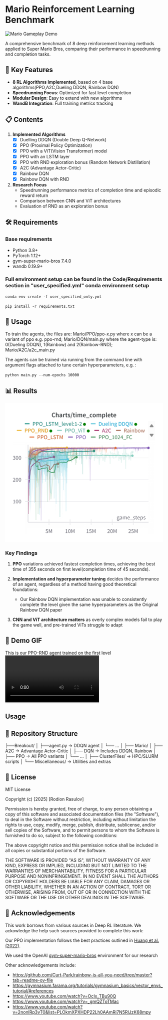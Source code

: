 # Mario Reinforcement Learning Benchmark

![Mario Gameplay Demo](media/demo.gif) 

A comprehensive benchmark of 8 deep reinforcement learning methods applied to Super Mario Bros, comparing their performance in speedrunning and completion tasks.

## 📌 Key Features
- **8 RL Algorithms Implemented**, based on 4 base algorithms(PPO,A2C,Dueling DDQN, Rainbow DQN)
- **Speedrunning Focus**: Optimized for fast level completion
- **Modular Design**: Easy to extend with new algorithms
- **WandB Integration**: Full training metrics tracking

## 📋 Contents
1. **Implemented Algorithms**
   - [x] Duelling DDQN (Double Deep Q-Network)
   - [x] PPO (Proximal Policy Optimization)
   - [x] PPO with a ViT(Vision Transformer) model  
   - [x] PPO with an LSTM layer
   - [x] PPO with RND exploration bonus (Random Network Distillation)
   - [x] A2C (Advantage Actor-Critic)
   - [x] Rainbow DQN
   - [x] Rainbow DQN with RND 

2. **Research Focus**
   - Speedrunning performance metrics of completion time and episodic reward return
   - Comparison between CNN and ViT architectures
   - Evaluation of RND as an exploration bonus

## 🛠 Requirements

### Base requirements
- Python 3.8+
- PyTorch 1.12+
- gym-super-mario-bros 7.4.0
- wandb 0.19.9+

### Full environment setup can be found in the Code/Requirements section in "user_specified.yml" conda environment setup 
`conda env create -f user_specified_only.yml`

`pip install -r requirements.txt`


## 🤖 Usage

To train the agents, the files are: Mario/PPO/ppo-x.py where x can be a variant of ppo e.g. ppo-rnd; Mario/DQN/main.py where the agent-type is:
0(Dueling DDQN), 1(Rainbow) and 2(Rainbow-RND); Mario/A2C/a2c_main.py 

The agents can be trained via running from the command line with argument flags attached to tune certain hyperparameters, e.g. :

`python main.py --num-epochs 10000`

## 📊 Results

![Alt Text](Results/Figures/TimeComplete.png "Optional Title")

### Key Findings
1. **PPO** variations achieved fastest completion times, achieving the best time of 355 seconds on first level(completion time of 45 seconds).

2. **Implementation and hyperparameter tuning** decides the performance of an agent, regardless of a method having good theoretical foundations:
   - Our Rainbow DQN implementation was unable to consistently complete the level given the same hyperparameters as the Original Rainbow DQN paper

3. **CNN and ViT architecture matters** as overly complex models fail to play the game well, and pre-trained ViTs struggle to adapt

## 🎥 Demo GIF

This is our PPO-RND agent trained on the first level
![Mario RL Demo](Results/Videos/SuperMarioBros-1-1-v0__PPO_RND_experiment__777__2025-04-23_20-49-04-episode-5000.mp4)

##  Usage

## 📂 Repository Structure

├──Breakout/
│ ├──agent.py -> DDQN agent
│ └── ...
│
├── Mario/
│ ├── A2C -> Advantage Actor-Critic
│ ├── DQN -> Includes DDQN, Rainbow
│ ├── PPO -> All PPO variants
│ └── ...
│
├── ClusterFiles/ -> HPC/SLURM scripts
│
└── Miscellaneous/ -> Utilities and extras


## 📜 License

MIT License

Copyright (c) [2025] [Rodion Rasulov]

Permission is hereby granted, free of charge, to any person obtaining a copy
of this software and associated documentation files (the "Software"), to deal
in the Software without restriction, including without limitation the rights
to use, copy, modify, merge, publish, distribute, sublicense, and/or sell
copies of the Software, and to permit persons to whom the Software is
furnished to do so, subject to the following conditions:

The above copyright notice and this permission notice shall be included in all
copies or substantial portions of the Software.

THE SOFTWARE IS PROVIDED "AS IS", WITHOUT WARRANTY OF ANY KIND, EXPRESS OR
IMPLIED, INCLUDING BUT NOT LIMITED TO THE WARRANTIES OF MERCHANTABILITY,
FITNESS FOR A PARTICULAR PURPOSE AND NONINFRINGEMENT. IN NO EVENT SHALL THE
AUTHORS OR COPYRIGHT HOLDERS BE LIABLE FOR ANY CLAIM, DAMAGES OR OTHER
LIABILITY, WHETHER IN AN ACTION OF CONTRACT, TORT OR OTHERWISE, ARISING FROM,
OUT OF OR IN CONNECTION WITH THE SOFTWARE OR THE USE OR OTHER DEALINGS IN THE
SOFTWARE.

## 🙏 Acknowledgements

This work borrows from various sources in Deep RL literature. We ackowledge the help such sources provided to complete this work:

Our PPO implementation follows the best practices outlined in [Huang et al. (2022)](https://iclr-blog-track.github.io/2022/03/25/ppo-implementation-details/).

We used the OpenAI [gym-super-mario-bros](https://pypi.org/project/gym-super-mario-bros/) environment for our research

Other acknowledgements include:
- https://github.com/Curt-Park/rainbow-is-all-you-need/tree/master?tab=readme-ov-file
- https://gymnasium.farama.org/tutorials/gymnasium_basics/vector_envs_tutorial/#references
- https://www.youtube.com/watch?v=OcIx_TBu90Q
- https://www.youtube.com/watch?v=_gmQZToTMac
- https://www.youtube.com/watch?v=2nonlRp3vT0&list=PLOkmXPXHDP22Lh0AAmRi7N5RlJzK68mpy